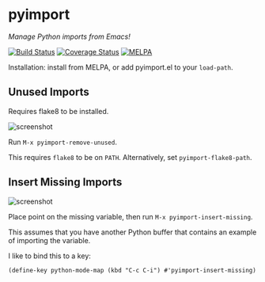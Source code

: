 # pyimport

*Manage Python imports from Emacs!*

[![Build Status](https://travis-ci.org/Wilfred/pyimport.svg?branch=master)](https://travis-ci.org/Wilfred/pyimport)
[![Coverage Status](https://coveralls.io/repos/github/Wilfred/pyimport/badge.svg?branch=master)](https://coveralls.io/github/Wilfred/pyimport?branch=master)
[![MELPA](http://melpa.org/packages/pyimport-badge.svg)](http://melpa.org/#/pyimport)

Installation: install from MELPA, or add pyimport.el to your
`load-path`.

## Unused Imports

Requires flake8 to be installed.

![screenshot](remove_unused.gif)

Run `M-x pyimport-remove-unused`.

This requires `flake8` to be on `PATH`. Alternatively, set
`pyimport-flake8-path`.

## Insert Missing Imports

![screenshot](insert_missing.gif)

Place point on the missing variable, then run
`M-x pyimport-insert-missing`.

This assumes that you have another Python buffer that contains an
example of importing the variable.

I like to bind this to a key:

```emacs-lisp
(define-key python-mode-map (kbd "C-c C-i") #'pyimport-insert-missing)
```

